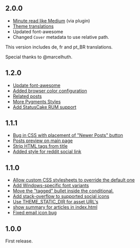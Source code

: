## 2.0.0

- [Minute read like Medium](https://github.com/alexandrevicenzi/Flex/issues/48) (via plugin)
- [Theme translations](https://github.com/alexandrevicenzi/Flex/wiki/Translation-support)
- Updated font-awesome
- Changed `Cover` metadata to use relative path.

This version includes de, fr and pt_BR translations.

Special thanks to @marcelhuth.

## 1.2.0

- [Update font-awesome](https://github.com/alexandrevicenzi/Flex/issues/31)
- [Added browser color configuration](https://github.com/alexandrevicenzi/Flex/pull/34)
- [Related posts](https://github.com/alexandrevicenzi/Flex/pull/27)
- [More Pygments Styles](https://github.com/alexandrevicenzi/Flex/issues/38)
- [Add StatusCake RUM support](https://github.com/alexandrevicenzi/Flex/issues/16)

## 1.1.1

- [Bug in CSS with placement of "Newer Posts" button](https://github.com/alexandrevicenzi/Flex/issues/21)
- [Posts preview on main page](https://github.com/alexandrevicenzi/Flex/issues/14)
- [Strip HTML tags from title](https://github.com/alexandrevicenzi/Flex/pull/25)
- [Added style for reddit social link](https://github.com/alexandrevicenzi/Flex/pull/23)

## 1.1.0

- [Allow custom CSS stylesheets to override the default one](https://github.com/alexandrevicenzi/Flex/pull/9)
- [Add Windows-specific font variants](https://github.com/alexandrevicenzi/Flex/pull/8)
- [Move the "tagged" bullet inside the conditional.](https://github.com/alexandrevicenzi/Flex/pull/7)
- [Add stack-overflow to supported social icons](https://github.com/alexandrevicenzi/Flex/pull/6)
- [Use THEME_STATIC_DIR for asset URL's](https://github.com/alexandrevicenzi/Flex/pull/5)
- [show summary for articles in index.html](https://github.com/alexandrevicenzi/Flex/pull/4)
- [Fixed email icon bug](https://github.com/alexandrevicenzi/Flex/pull/3)

## 1.0.0

First release.
